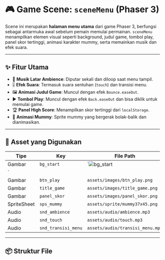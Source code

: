 # 🎮 Game Scene: `sceneMenu` (Phaser 3)

Scene ini merupakan **halaman menu utama** dari game Phaser 3, berfungsi sebagai antarmuka awal sebelum pemain memulai permainan. `sceneMenu` menampilkan elemen visual seperti background, judul game, tombol play, panel skor tertinggi, animasi karakter mummy, serta memainkan musik dan efek suara.

---

## ✨ Fitur Utama

- 🎵 **Musik Latar Ambience**: Diputar sekali dan diloop saat menu tampil.
- 🎚️ **Efek Suara**: Termasuk suara sentuhan (`touch`) dan transisi menu.
- 🖼️ **Animasi Judul Game**: Muncul dengan efek `Bounce.easeOut`.
- ▶️ **Tombol Play**: Muncul dengan efek `Back.easeOut` dan bisa diklik untuk memulai game.
- 🏆 **Panel High Score**: Menampilkan skor tertinggi dari `localStorage`.
- 🧟 **Animasi Mummy**: Sprite mummy yang bergerak bolak-balik dan dianimasikan.
  
---

## 🧩 Asset yang Digunakan

| Tipe     | Key               | File Path                          |
|----------|------------------|------------------------------------|
| Gambar   | `bg_start`        | `![bg_start](https://github.com/user-attachments/assets/7d0f213b-10aa-47ba-9d10-29a776ae6a40)
`       |
| Gambar   | `btn_play`        | `assets/images/btn_play.png`       |
| Gambar   | `title_game`      | `assets/images/title_game.png`     |
| Gambar   | `panel_skor`      | `assets/images/panel_skor.png`     |
| SpriteSheet | `sps_mummy`    | `assets/sprite/mummy37x45.png`     |
| Audio    | `snd_ambience`    | `assets/audio/ambience.mp3`        |
| Audio    | `snd_touch`       | `assets/audio/touch.mp3`           |
| Audio    | `snd_transisi_menu` | `assets/audio/transisi_menu.mp3` |

---

## 📦 Struktur File


